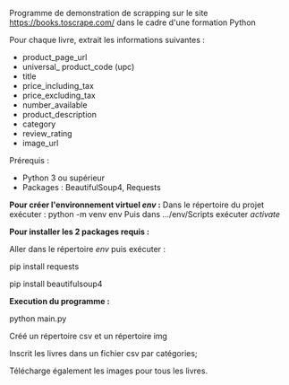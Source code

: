 Programme de demonstration de scrapping sur le site https://books.toscrape.com/ dans le cadre d'une formation Python

Pour chaque livre, extrait les informations suivantes :
 + product_page_url
 + universal_ product_code (upc)
 + title
 + price_including_tax
 + price_excluding_tax
 + number_available
 + product_description
 + category
 + review_rating
 + image_url

Prérequis : 

+ Python 3 ou supérieur
+ Packages :  BeautifulSoup4, Requests

**Pour créer l'environnement virtuel _env_ :**
Dans le répertoire du projet exécuter : python -m venv env
Puis dans .../env/Scripts exécuter _activate_

**Pour installer les 2 packages requis :**

Aller dans le répertoire _env_ puis exécuter :

pip install requests

pip install beautifulsoup4


**Execution du programme :**

python main.py

Créé un répertoire csv et un répertoire img

Inscrit les livres dans un fichier csv par catégories;

Télécharge également les images pour tous les livres.


